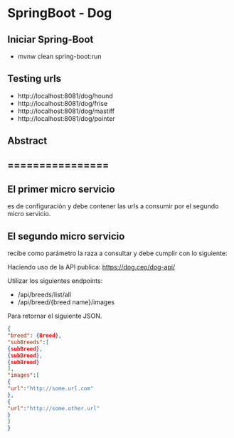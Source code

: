 SpringBoot - Dog
=================

## Iniciar Spring-Boot ##
* mvnw clean spring-boot:run

## Testing urls ##
* http://localhost:8081/dog/hound
* http://localhost:8081/dog/frise
* http://localhost:8081/dog/mastiff
* http://localhost:8081/dog/pointer

## Abstract ##
## ================ ##

## El primer micro servicio ## 
es de configuración y debe contener las urls a consumir por el segundo micro servicio.

## El segundo micro servicio ### 
recibe como parámetro la raza a consultar y debe cumplir con lo siguiente:

Haciendo uso de la API publica: https://dog.ceo/dog-api/

Utilizar los siguientes endpoints:

- /api/breeds/list/all 
- /api/breed/{breed name}/images

Para retornar el siguiente JSON.
```json
{
"breed": {Breed},
"subBreeds":[
{subBreed},
{subBreed},
{subBreed}    
],
"images":[
{
"url":"http://some.url.com"
},
{
"url":"http://some.other.url"
}
]
}
```